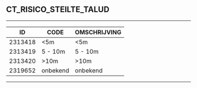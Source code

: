 ## CT_RISICO_STEILTE_TALUD

***

|ID                              	|CODE          	|OMSCHRIJVING|
|------                          	|----          	|-----    |
|2313418|<5m|<5m|
|2313419|5 - 10m|5 - 10m|
|2313420|>10m|>10m|
|2319652|onbekend|onbekend|


***

